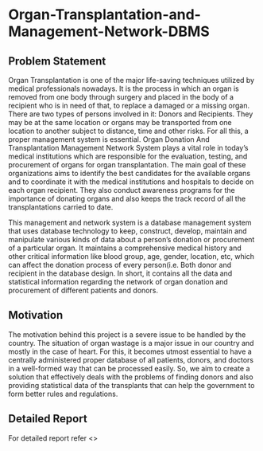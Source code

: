 # Organ-Transplantation-and-Management-Network-DBMS

## Problem Statement
Organ Transplantation is one of the major life-saving techniques utilized by
medical professionals nowadays. It is the process in which an organ is removed
from one body through surgery and placed in the body of a recipient who is in
need of that, to replace a damaged or a missing organ. There are two types of
persons involved in it: Donors and Recipients. They may be at the same location
or organs may be transported from one location to another subject to distance,
time and other risks.
For all this, a proper management system is essential. Organ Donation And
Transplantation Management Network System plays a vital role in today’s
medical institutions which are responsible for the evaluation, testing, and
procurement of organs for organ transplantation. The main goal of these
organizations aims to identify the best candidates for the available organs and
to coordinate it with the medical institutions and hospitals to decide on each
organ recipient. They also conduct awareness programs for the importance of
donating organs and also keeps the track record of all the transplantations
carried to date.

This management and network system is a database management system that
uses database technology to keep, construct, develop, maintain and manipulate
various kinds of data about a person’s donation or procurement of a particular
organ. It maintains a comprehensive medical history and other critical
information like blood group, age, gender, location, etc, which can affect the
donation process of every person(i.e. Both donor and recipient in the database
design. In short, it contains all the data and statistical information regarding the
network of organ donation and procurement of different patients and donors.

## Motivation 
The motivation behind this project is a severe issue to be handled by the
country. The situation of organ wastage is a major issue in our country and
mostly in the case of heart. For this, it becomes utmost essential to have a
centrally administered proper database of all patients, donors, and doctors in a
well-formed way that can be processed easily. So, we aim to create a solution
that effectively deals with the problems of finding donors and also providing
statistical data of the transplants that can help the government to form better
rules and regulations.

## Detailed Report 

For detailed report refer <>
